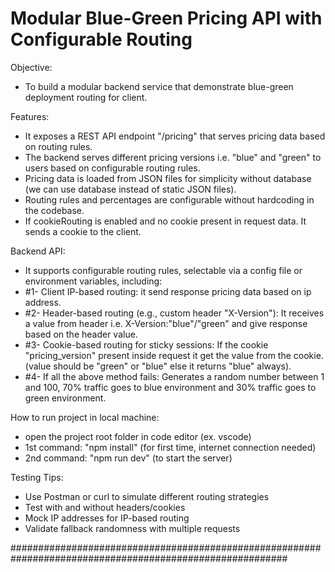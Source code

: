 Modular Blue-Green Pricing API with Configurable Routing
========================================================
Objective:
- To build a modular backend service that demonstrate blue-green deployment routing for client.

Features:
- It exposes a REST API endpoint "/pricing" that serves pricing data based on routing rules.
- The backend serves different pricing versions i.e. "blue" and "green" to users based on configurable routing rules.
- Pricing data is loaded from JSON files for simplicity without database (we can use database instead of static JSON files).
- Routing rules and percentages are configurable without hardcoding in the codebase.
- If cookieRouting is enabled and no cookie present in request data. It sends a cookie to the client.

Backend API:
- It supports configurable routing rules, selectable via a config file or environment variables, including:
- #1- Client IP-based routing: it send response pricing data based on ip address.
- #2- Header-based routing (e.g., custom header "X-Version"): It receives a value from header i.e. X-Version:"blue"/"green" and give response based on the header value.
- #3- Cookie-based routing for sticky sessions: If the cookie "pricing_version" present inside request it get the value from the cookie. (value should be "green" or "blue" else it returns "blue" always).
- #4- If all the above method fails: Generates a random number between 1 and 100, 70% traffic goes to blue environment and 30% traffic goes to green environment.

How to run project in local machine:
- open the project root folder in code editor (ex. vscode)
- 1st command: "npm install" (for first time, internet connection needed)
- 2nd command: "npm run dev" (to start the server)

 Testing Tips:
- Use Postman or curl to simulate different routing strategies
- Test with and without headers/cookies
- Mock IP addresses for IP-based routing
- Validate fallback randomness with multiple requests

##########################################################################################################
